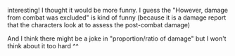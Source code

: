 interesting! I thought it would be more funny. I guess the "However, damage from combat was excluded" is kind of funny (because it is a damage report that the characters look at to assess the post-combat damage)

And I think there might be a joke in "proportion/ratio of damage" but I won't think about it too hard \^^
